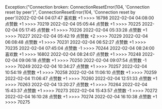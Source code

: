 Exception:("Connection broken: ConnectionResetError(104, 'Connection reset by peer')", ConnectionResetError(104, 'Connection reset by peer'))2022-02-04  04:07:47   喜欢数 +1 >>>> 16798
2022-02-04  04:08:00   点赞数 +1 >>>> 70219
2022-02-04  05:05:44   点赞数 +1 >>>> 70225
2022-02-04  05:17:45   点赞数 +1 >>>> 70226
2022-02-04  05:33:28   点赞数 +1 >>>> 70227
2022-02-04  05:42:19   点赞数 +2 >>>> 70229
2022-02-04  06:08:48   点赞数 +1 >>>> 70231
2022-02-04  06:52:27   点赞数 +1 >>>> 70235
2022-02-04  07:45:04   点赞数 -1 >>>> 70244
2022-02-04  08:24:00   喜欢数 +1 >>>> 16802
2022-02-04  08:24:07   点赞数 +1 >>>> 70248
2022-02-04  09:06:18   点赞数 +1 >>>> 70250
2022-02-04  09:07:54   点赞数 -1 >>>> 70249
2022-02-04  10:34:27   点赞数 +1 >>>> 70257
2022-02-04  10:54:19   点赞数 +1 >>>> 70258
2022-02-04  11:06:10   点赞数 +1 >>>> 70259
2022-02-04  11:06:47   点赞数 +1 >>>> 70260
2022-02-04  12:51:33   点赞数 +1 >>>> 70263
2022-02-04  13:20:27   点赞数 +1 >>>> 70264
2022-02-04  15:43:37   点赞数 +1 >>>> 70273
2022-02-04  15:43:57   点赞数 -1 >>>> 70272
2022-02-04  16:10:28   点赞数 +1 >>>> 70274
2022-02-04  16:10:38   点赞数 +1 >>>> 70275
